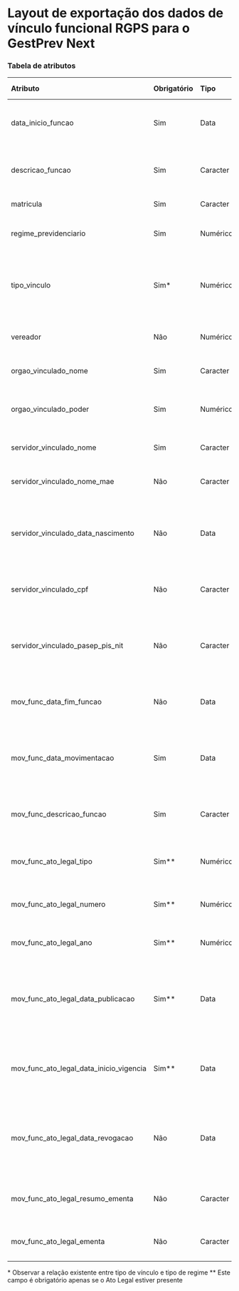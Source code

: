 # Layout de exportação dos dados de vínculo funcional RGPS para o GestPrev Next

### Tabela de atributos

 | Atributo                                | Obrigatório | Tipo      | Descrição                                                                                               | Tamanho máximo |
 | :-------------------------------------- | :---------- | :-------- | :-----------------------------------------------------------------------------------------------        | -------------: |
 | data_inicio_funcao                      | Sim         | Data      | Data de início na função/emprego, preencher no formato DD/MM/AAAA                                       | 10             |
 | descricao_funcao                        | Sim         | Caracter  | Nome da função ou emprego exercido pelo servidor no RGPS                                                | 25             |
 | matricula                               | Sim         | Caracter  | Matrícula do servidor                                                                                   | 20             |
 | regime_previdenciario                   | Sim         | Numérico  | Tipo do regime previdenciário do vínculo. [1: RGPS]                                                     | 1              |
 | tipo_vinculo                            | Sim\*       | Numérico  | Tipo do vínculo do servidor com o órgão do vínculo funcional, de acordo com a Tabela 38                 | 2              |
 | vereador                                | Não         | Numérico  | Servidor exerce mandato como vereador? [0: Não, 1: Sim]                                                 | 1              |
 | orgao_vinculado_nome                    | Sim         | Caracter  | Nome do órgão do vínculo funcional                                                                      | 100            |
 | orgao_vinculado_poder                   | Sim         | Numérico  | Poder do órgão do vínculo funcional, de acordo com a Tabela 19                                          | 1              |
 | servidor_vinculado_nome                 | Sim         | Caracter  | Nome completo do servidor vinculado                                                                     | 80             |
 | servidor_vinculado_nome_mae             | Não         | Caracter  | Nome completo da mãe do servidor vinculado                                                              | 80             |
 | servidor_vinculado_data_nascimento      | Não         | Data      | Data de nascimento do servidor vinculado, preencher no formato DD/MM/AAAA                               | 10             |
 | servidor_vinculado_cpf                  | Não         | Caracter  | CPF, preencher somente com números do servidor vinculado                                                | 11             |
 | servidor_vinculado_pasep_pis_nit        | Não         | Caracter  | Número de PIS/PASEP/NIT do servidor vinculado, preencher somente com números                            | 11             |
 | mov_func_data_fim_funcao                | Não         | Data      | Data final na função/emprego, preencher no formato DD/MM/AAAA                                           | 10             |
 | mov_func_data_movimentacao              | Sim         | Data      | Data em que ocorreu a movimentação funcional, preencher no formato DD/MM/AAAA                           | 10             |
 | mov_func_descricao_funcao               | Sim         | Caracter  | Nome da função/emprego exercido pelo servidor no RGPS                                                   | 25             |
 | mov_func_ato_legal_tipo                 | Sim\*\*     | Numérico  | Tipo do ato legal do histórico funcional do RGPS, de acordo com Tabela 23                               | 2              |
 | mov_func_ato_legal_numero               | Sim\*\*     | Numérico  | Número do ato legal do histórico funcional do RGPS                                                      | 12             |
 | mov_func_ato_legal_ano                  | Sim\*\*     | Numérico  | Ano do ato legal do histórico funcional do RGPS                                                         | 4              |
 | mov_func_ato_legal_data_publicacao      | Sim\*\*     | Data      | Data de publicação do ato legal do histórico funcional do RGPS, preencher no formato DD/MM/AAAA         | 10             |
 | mov_func_ato_legal_data_inicio_vigencia | Sim\*\*     | Data      | Data de início de vigência do ato legal do histórico funcional do RGPS, preencher no formato DD/MM/AAAA | 10             |
 | mov_func_ato_legal_data_revogacao       | Não         | Data      | Data de revogação do ato legal do histórico funcional do RGPS, preencher no formato DD/MM/AAAA          | 10             |
 | mov_func_ato_legal_resumo_ementa        | Não         | Caracter  | Resumo da ementa do ato legal do histórico funcional do RGPS                                            | 100            |
 | mov_func_ato_legal_ementa               | Não         | Caracter  | Ementa do ato legal do histórico funcional do RGPS                                                      | 1000           |

\* Observar a relação existente entre tipo de vínculo e tipo de regime
\*\* Este campo é obrigatório apenas se o Ato Legal estiver presente
